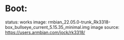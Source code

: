 # Boot:
status: works
image: rmbian_22.05.0-trunk_Rk3318-box_bullseye_current_5.15.35_minimal.img
image source: https://users.armbian.com/jock/rk3318/
